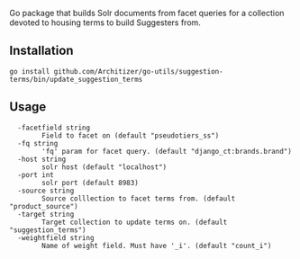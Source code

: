 Go package that builds Solr documents from facet queries for a collection devoted to housing terms to build Suggesters from.

## Installation
```
go install github.com/Architizer/go-utils/suggestion-terms/bin/update_suggestion_terms
```

## Usage
```
  -facetfield string
        Field to facet on (default "pseudotiers_ss")
  -fq string
        'fq' param for facet query. (default "django_ct:brands.brand")
  -host string
        solr host (default "localhost")
  -port int
        solr port (default 8983)
  -source string
        Source colllection to facet terms from. (default "product_source")
  -target string
        Target collection to update terms on. (default "suggestion_terms")
  -weightfield string
        Name of weight field. Must have '_i'. (default "count_i")
```